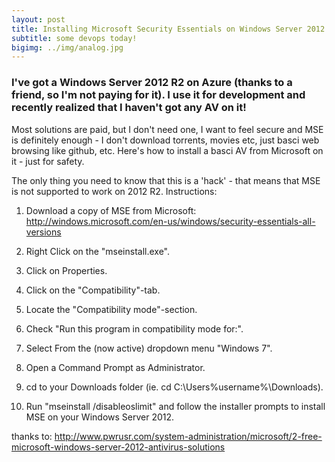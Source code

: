 ```yaml
---
layout: post
title: Installing Microsoft Security Essentials on Windows Server 2012 R2
subtitle: some devops today!
bigimg: ../img/analog.jpg
---
```


### I've got a Windows Server 2012 R2 on Azure (thanks to a friend, so I'm not paying for it). I use it for development and recently realized that I haven't got any AV on it!

Most solutions are paid, but I don't need one, I want to feel secure and MSE is definitely enough - I don't download torrents, movies etc, just basci web browsing like github, etc. Here's how to install a basci AV from Microsoft on it - just for safety.

The only thing you need to know that this is a 'hack' - that means that MSE is not supported to work on 2012 R2.
Instructions: 

1) Download a copy of MSE from Microsoft: http://windows.microsoft.com/en-us/windows/security-essentials-all-versions

2) Right Click on the "mseinstall.exe".

3) Click on Properties.

4) Click on the "Compatibility"-tab.

5) Locate the "Compatibility mode"-section.

6) Check "Run this program in compatibility mode for:".

7) Select From the (now active) dropdown menu "Windows 7".

8) Open a Command Prompt as Administrator.

9) cd to your Downloads folder (ie. cd C:\Users\%username%\Downloads).

10) Run "mseinstall /disableoslimit" and follow the installer prompts to install MSE on your Windows Server 2012.

thanks to: http://www.pwrusr.com/system-administration/microsoft/2-free-microsoft-windows-server-2012-antivirus-solutions
